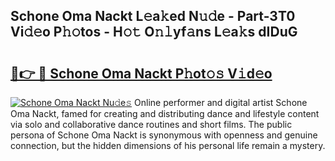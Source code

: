 ## Schone Oma Nackt L𝚎a𝚔ed N𝚞𝚍e - Part-3T0 Vi𝚍𝚎o P𝚑𝚘tos - H𝚘𝚝 O𝚗𝚕yf𝚊ns L𝚎a𝚔s dIDuG

# <h2><a href="http://kfeb6y.oniu.top/?m=Schone+Oma+Nackt">🔗👉 🔴 Schone Oma Nackt P𝚑ot𝚘𝚜 V𝚒d𝚎o</a></h2>

[![Schone Oma Nackt Nu𝚍e𝚜](https://i.imgur.com/0qMVB7G.gif)](http://kfeb6y.oniu.top/?m=Schone+Oma+Nackt)
Online performer and digital artist Schone Oma Nackt, famed for creating and distributing dance and lifestyle content via solo and collaborative dance routines and short films. The public persona of Schone Oma Nackt is synonymous with openness and genuine connection, but the hidden dimensions of his personal life remain a mystery.  
